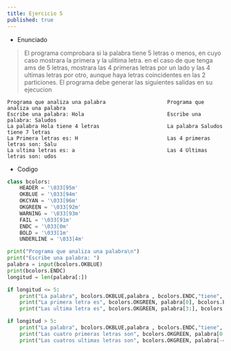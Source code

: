 ```yaml
---
title: Ejercicio 5
published: true
---
```

- Enunciado 
> El programa comprobara si la palabra tiene 5 letras o menos, en cuyo caso mostrara la primera y la ulitima letra. 
> en el caso de que tenga ams de 5 letras, mostrara las 4 primeras letras por un lado y las 4 ultimas letras por otro, aunque haya letras coincidentes en las 2 particiones. 
> El programa debe generar las siguientes salidas en su ejecucion

```
Programa que analiza una palabra                    Programa que analiza una palabra 
Escribe una palabra: Hola                           Escribe una palabra: Saludos 
La palabra Hola tiene 4 letras                      La palabra Saludos tiene 7 letras   
La Primera letras es: H                             Las 4 primeras letras son: Salu
La ultima letras es: a                              Las 4 Ultimas letras son: udos
```


- Codigo 

```python
class bcolors:
    HEADER = '\033[95m'
    OKBLUE = '\033[94m'
    OKCYAN = '\033[96m'
    OKGREEN = '\033[92m'
    WARNING = '\033[93m'
    FAIL = '\033[91m'
    ENDC = '\033[0m'
    BOLD = '\033[1m'
    UNDERLINE = '\033[4m'

print("Programa que analiza una palabra\n")
print("Escribe una palabra: ")
palabra = input(bcolors.OKBLUE)
print(bcolors.ENDC)
longitud = len(palabra[:])

if longitud <= 5: 
    print("La palabra", bcolors.OKBLUE,palabra , bcolors.ENDC,"tiene", bcolors.OKCYAN, len(palabra[:5]), bcolors.ENDC, "letras")
    print("La primera letra es", bcolors.OKGREEN, palabra[0], bcolors.ENDC)
    print("Las ultima letra es", bcolors.OKGREEN, palabra[3:], bcolors.ENDC)

if longitud > 5:
    print("La palabra", bcolors.OKBLUE,palabra , bcolors.ENDC,"tiene", bcolors.OKCYAN, len(palabra[:10]), bcolors.ENDC, "letras")
    print("Las cuatro primeras letras son", bcolors.OKGREEN, palabra[0:4], bcolors.ENDC)
    print("Las cuatros ultimas letras son", bcolors.OKGREEN, palabra[-4:], bcolors.ENDC)
```